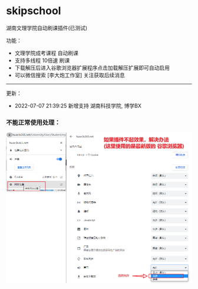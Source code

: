 # skipschool

湖南文理学院自动刷课插件(已测试)

功能：

 - 文理学院成考课程 自动刷课
 - 支持多线程 10倍速 刷课
 - 下载解压后进入谷歌浏览器扩展程序点击加载解压扩展即可自动启用
 - 可以微信搜索 [李大炮工作室] 关注获取后续消息

--------------------------------------

更新：

 - 2022-07-07 21:39:25 新增支持 湖南科技学院, 博学BX


### 不能正常使用处理：
![异常处理](img/err.png)